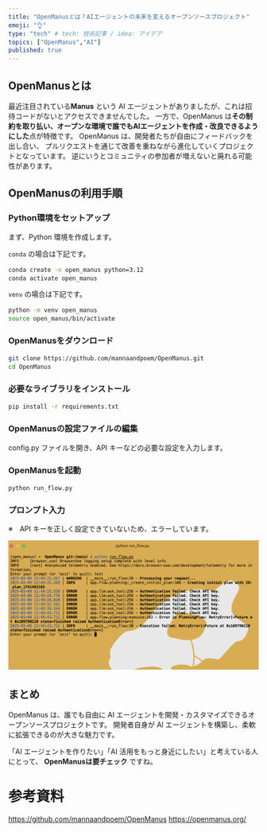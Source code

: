 ```yaml
---
title: "OpenManusとは？AIエージェントの未来を変えるオープンソースプロジェクト"
emoji: "👌"
type: "tech" # tech: 技術記事 / idea: アイデア
topics: ["OpenManus","AI"]
published: true
---
```



## OpenManusとは

最近注目されている**Manus** という AI エージェントがありましたが、これは招待コードがないとアクセスできませんでした。
一方で、OpenManus は**その制約を取り払い、オープンな環境で誰でもAIエージェントを作成・改良できるようにした**点が特徴です。
OpenManus は、開発者たちが自由にフィードバックを出し合い、 プルリクエストを通じて改善を重ねながら進化していくプロジェクトとなっています。
逆にいうとコミュニティの参加者が増えないと廃れる可能性があります。

## OpenManusの利用手順

### Python環境をセットアップ

まず、Python 環境を作成します。

`conda` の場合は下記です。
```bash
conda create -n open_manus python=3.12
conda activate open_manus
```

`venv` の場合は下記です。
```bash
python -m venv open_manus
source open_manus/bin/activate
```

### OpenManusをダウンロード

```bash
git clone https://github.com/mannaandpoem/OpenManus.git
cd OpenManus
```

### 必要なライブラリをインストール

```bash
pip install -r requirements.txt
```

### OpenManusの設定ファイルの編集

config.py ファイルを開き、API キーなどの必要な設定を入力します。

### OpenManusを起動

```bash
python run_flow.py
```

### プロンプト入力

※　API キーを正しく設定できていないため、エラーしています。

![alt text](/images/image.png)


## まとめ

OpenManus は、誰でも自由に AI エージェントを開発・カスタマイズできるオープンソースプロジェクトです。
開発者自身が AI エージェントを構築し、柔軟に拡張できるのが大きな魅力です。

「AI エージェントを作りたい」「AI 活用をもっと身近にしたい」と考えている人にとって、 **OpenManusは要チェック** ですね。

# 参考資料

https://github.com/mannaandpoem/OpenManus
https://openmanus.org/
